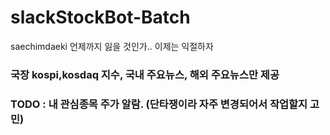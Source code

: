 # slackStockBot-Batch
 saechimdaeki 언제까지 잃을 것인가.. 이제는 익절하자

### 국장 kospi,kosdaq 지수, 국내 주요뉴스, 해외 주요뉴스만 제공

### TODO : 내 관심종목 주가 알람. (단타쟁이라 자주 변경되어서 작업할지 고민)
